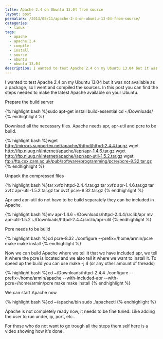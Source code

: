 ```yaml
---
title: Apache 2.4 on Ubuntu 13.04 from source
layout: post
permalink: /2013/05/11/apache-2-4-on-ubuntu-13-04-from-source/
categories:
  - linux
tags:
  - apache
  - apache 2.4
  - compile
  - install
  - source
  - ubuntu
  - ubuntu 13.04
description: I wanted to test Apache 2.4 on my Ubuntu 13.04 but it was not available as a package, so I went and compiled the sources. In this post you can find the steps needed to make the latest Apache available on your Ubuntu.
---
```

I wanted to test Apache 2.4 on my Ubuntu 13.04 but it was not available as a package, so I went and compiled the sources. In this post you can find the steps needed to make the latest Apache available on your Ubuntu.

Prepare the build server

{% highlight bash %}sudo apt-get install build-essential
cd ~/Downloads/
{% endhighlight %}

Download all the necessary files. Apache needs apr, apr-util and pcre to be build. 

{% highlight bash %}wget http://mirrors.supportex.net/apache//httpd/httpd-2.4.4.tar.gz
wget http://ftp.nluug.nl/internet/apache//apr/apr-1.4.6.tar.gz
wget http://ftp.nluug.nl/internet/apache//apr/apr-util-1.5.2.tar.gz
wget ftp://ftp.csx.cam.ac.uk/pub/software/programming/pcre/pcre-8.32.tar.gz
{% endhighlight %}

Unpack the compressed files

{% highlight bash %}tar xvfz httpd-2.4.4.tar.gz
tar xvfz apr-1.4.6.tar.gz
tar xvfz apr-util-1.5.2.tar.gz
tar xvzf pcre-8.32.tar.gz
{% endhighlight %}

Apr and apr-util do not have to be build separately they can be included in Apache.

{% highlight bash %}mv apr-1.4.6 ~/Downloads/httpd-2.4.4/srclib/apr
mv apr-util-1.5.2 ~/Downloads/httpd-2.4.4/srclib/apr-util
{% endhighlight %}

Pcre needs to be build

{% highlight bash %}cd pcre-8.32
./configure --prefix=/home/armin/pcre
make
make install
{% endhighlight %}

Now we can build Apache where we tell it that we have included apr, we tell it where the pcre is located and we also tell it where we want to install it. To speed up the build you can use make -j 4 (or any other amount of threads)

{% highlight bash %}cd ~/Downloads/httpd-2.4.4
./configure --prefix=/home/armin/apache --with-included-apr --with-pcre=/home/armin/pcre
make
make install
{% endhighlight %}

We can start Apache now

{% highlight bash %}cd ~/apache/bin
sudo ./apachectl
{% endhighlight %}

Apache is not completely ready now, it needs to be fine tuned. Like adding the user to run under, ip, port, etc..

For those who do not want to go trough all the steps them self here is a video showing how it's done.